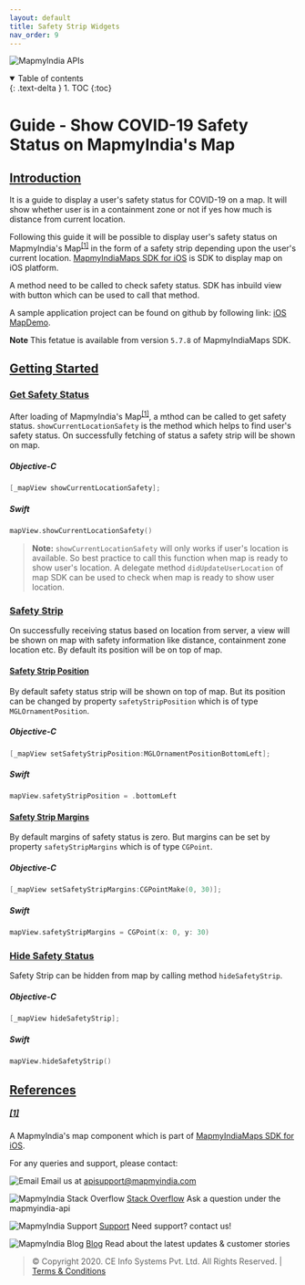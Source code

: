 ```yaml
---
layout: default
title: Safety Strip Widgets
nav_order: 9
---
```


![MapmyIndia APIs](https://www.mapmyindia.com/api/img/mapmyindia-api.png)

<details open markdown="block">
  <summary>
    Table of contents
  </summary>
  {: .text-delta }
1. TOC
{:toc}
</details>


# Guide - Show COVID-19 Safety Status on MapmyIndia's Map

## [Introduction](#Introduction)

It is a guide to display a user's safety status for COVID-19 on a map. It will show whether user is in a containment zone or not if yes how much is distance from current location.

Following this guide it will be possible to display user's safety status on MapmyIndia's Map<sup>[[1]](#[1])</sup> in the form of a safety strip depending upon the user's current location. [MapmyIndiaMaps SDK for iOS](https://github.com/MapmyIndia/mapmyindia-maps-vectorSDK-iOS/wiki) is SDK to display map on iOS platform.

A method need to be called to check safety status. SDK has inbuild view with button which can be used to call that method.

A sample application project can be found on github by following link: [iOS MapDemo](https://github.com/MapmyIndia/mapmyindia-maps-vectorSDK-iOS).

**Note** This fetatue is available from version `5.7.8` of MapmyIndiaMaps SDK.

## [Getting Started](#Getting-Started)

### [Get Safety Status](#Get-Safety-Status)

After loading of MapmyIndia's Map<sup>[[1]](#[1])</sup>,  a mthod can be called to get safety status. `showCurrentLocationSafety` is the method which helps to find user's safety status. On successfully fetching of status a safety strip will be shown on map.

##### Objective-C

```objectivec
[_mapView showCurrentLocationSafety];
```

##### Swift

```swift
mapView.showCurrentLocationSafety()
```

>**Note:** `showCurrentLocationSafety` will only works if user's location is available. So best practice to call this function when map is ready to show user's location. A delegate method `didUpdateUserLocation` of map SDK can be used to check when map is ready to show user location.

### [Safety Strip](#Safety-Strip)

On successfully receiving status based on location from server, a view will be shown on map with safety information like distance, containment zone location etc. By default its position will be on top of map.

#### [Safety Strip Position](#Safety-Strip-Position)

By default safety status strip will be shown on top of map. But its position can be changed by property `safetyStripPosition` which is of type `MGLOrnamentPosition`.

##### Objective-C

```objectivec
[_mapView setSafetyStripPosition:MGLOrnamentPositionBottomLeft];
```

##### Swift

```swift
mapView.safetyStripPosition = .bottomLeft
```

#### [Safety Strip Margins](#Safety-Strip-Margins)

By default margins of safety status is zero. But margins can be set by property `safetyStripMargins` which is of type `CGPoint`.

##### Objective-C

```objectivec
[_mapView setSafetyStripMargins:CGPointMake(0, 30)];
```

##### Swift

```swift
mapView.safetyStripMargins = CGPoint(x: 0, y: 30)
```

### [Hide Safety Status](#Hide-Safety-Status)

Safety Strip can be hidden from map by calling method `hideSafetyStrip`.

##### Objective-C

```objectivec
[_mapView hideSafetyStrip];
```

##### Swift

```swift
mapView.hideSafetyStrip()
```

## [References](#References)

##### [[1]](#[1])

A MapmyIndia's map component which is part of [MapmyIndiaMaps SDK for iOS](https://github.com/MapmyIndia/mapmyindia-maps-vectorSDK-iOS/wiki).

For any queries and support, please contact:

![Email](https://www.google.com/a/cpanel/mapmyindia.co.in/images/logo.gif?service=google_gsuite) 
Email us at [apisupport@mapmyindia.com](mailto:apisupport@mapmyindia.com)

![MapmyIndia Stack Overflow](https://www.mapmyindia.com/api/img/icons/stack-overflow.png)
[Stack Overflow](https://stackoverflow.com/questions/tagged/mapmyindia-api)
Ask a question under the mapmyindia-api

![MapmyIndia Support](https://www.mapmyindia.com/api/img/icons/support.png)
[Support](https://www.mapmyindia.com/api/index.php#f_cont)
Need support? contact us!

![MapmyIndia Blog](https://www.mapmyindia.com/api/img/icons/blog.png)
[Blog](http://www.mapmyindia.com/blog/)
Read about the latest updates & customer stories

> © Copyright 2020. CE Info Systems Pvt. Ltd. All Rights Reserved. | [Terms & Conditions](http://www.mapmyindia.com/api/terms-&-conditions)